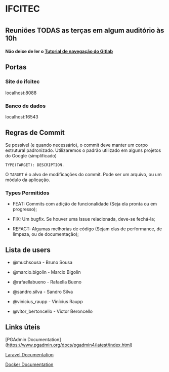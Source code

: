 ﻿# IFCITEC 
#

## Reuniões TODAS as terças em algum auditório às 10h


#### Não deixe de ler o [Tutorial de navegação do Gitlab](https://about.gitlab.com/2016/03/08/gitlab-tutorial-its-all-connected/)

## Portas

### Site do ifcitec
localhost:8088

### Banco de dados
localhost:16543

## Regras de Commit

 Se possível (e quando necessário), o commit deve manter um corpo estrutural 
padronizado.
Utilizaremos o padrão utilizado em alguns projetos do Google (simplificado)

` TYPE(TARGET): DESCRIPTION. 
`

O `TARGET` é o alvo de modificações do commit. Pode ser um arquivo, ou um módulo da aplicação.


### Types Permitidos


* FEAT: 
Commits com adição de funcionalidade (Seja ela pronta ou em progresso);

* FIX: Um bugfix. 
Se houver uma Issue relacionada, deve-se fechá-la;

* REFACT: 
Algumas melhorias de código (Sejam elas de performance, de limpeza, ou de documentação);


## Lista de users


* @muchsousa - Bruno Sousa

* @marcio.bigolin - Marcio Bigolin

* @rafaellabueno - Rafaella Bueno

* @sandro.silva - Sandro Silva

* @vinicius_raupp - Vinícius Raupp

* @vitor_bertoncello - Victor Beroncello


## Links úteis

[PGAdmin Documentation] (https://www.pgadmin.org/docs/pgadmin4/latest/index.html)

[Laravel Documentation](https://laravel.com/docs/5.5/)

[Docker Documentation](https://docs.docker.com/)

